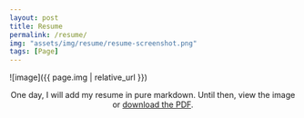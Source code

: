 ```yaml
---
layout: post
title: Resume
permalink: /resume/
img: "assets/img/resume/resume-screenshot.png"
tags: [Page]
---
```

![image]({{ page.img | relative_url }})

<p align= "center">
One day, I will add my resume in pure markdown. Until then, view the image or <a href="https://raw.githubusercontent.com/bunnnnnnn/bunnnnnnn.github.io/main/_resume/kghopson-resume-2022.pdf" 
target="_blank">download the PDF</a>. 
</p>
